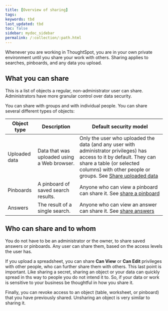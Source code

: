 ```yaml
---
title: [Overview of sharing]
tags:
keywords: tbd
last_updated: tbd
toc: false
sidebar: mydoc_sidebar
permalink: /:collection/:path.html
---
```


Whenever you are working in ThoughtSpot, you are in your own private environment until you share your work with others. Sharing applies to searches, pinboards, and any data you upload.

## What you can share

This is a list of objects a regular, non-administrator user can share. Administrators have more granular control over data security.

You can share with groups and with individual people. You can share several different types of objects:

|Object type|Description|Default security model|
|-----------|-----------|----------------------|
|Uploaded data|Data that was uploaded using a Web browser.|Only the user who uploaded the data (and any user with administrator privileges) has access to it by default. They can share a table (or selected columns) with other people or groups. See [Share uploaded data](share_user_imported_data.html#)|
|Pinboards|A pinboard of saved search results.|Anyone who can view a pinboard can share it. See [share a pinboard](/end-user/pinboards/share_pinboards.html#)|
|Answers|The result of a single search.|Anyone who can view an answer can share it. See [share answers](/end-user/pinboards/share_answers.html)|

## Who can share and to whom

You do not have to be an administrator or the owner, to share saved answers or pinboards. Any user can share them, based on the access levels the user has.

If you upload a spreadsheet, you can share **Can View** or **Can Edit** privileges with other people, who can further share them with others.  This last point is important. Like sharing a secret, sharing an object or your data can quickly spread in ths way to people you do not intend it to. So, if your data or work is sensitive to your business be thoughtful in how you share it.

Finally, you can revoke access to an object (table, worksheet, or pinboard) that you have previously shared. Unsharing an object is very similar to sharing it.
